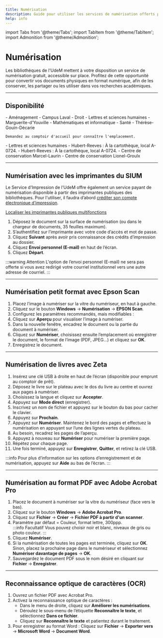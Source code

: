 ```yaml
---
title: Numérisation
description: Guide pour utiliser les services de numérisation offerts par les bibliothèques de l'Université de Montréal.
help: info
---
```


import Tabs from '@theme/Tabs';
import TabItem from '@theme/TabItem';
import Admonition from '@theme/Admonition';

# Numérisation

Les bibliothèques de l'UdeM mettent à votre disposition un service de numérisation gratuit, accessible sur place. Profitez de cette opportunité pour convertir vos documents physiques en format numérique, afin de les conserver, les partager ou les utiliser dans vos recherches académiques.

---

## Disponibilité

<Tabs groupId="numérisation-disponibilité">
  <TabItem value="petit-format" label="Petit format">
    - Aménagement  
    - Campus Laval  
    - Droit  
    - Lettres et sciences humaines  
    - Marguerite-d'Youville  
    - Mathématiques et informatique  
    - Santé  
    - Thérèse-Gouin-Décarie  

    Demandez au comptoir d'accueil pour connaître l'emplacement.
  </TabItem>

  <TabItem value="livres" label="Livres">
    - Lettres et sciences humaines
  </TabItem>

  <TabItem value="moyen-format" label="Moyen format">
    - Hubert-Reeves : À la cartothèque, local A-0724.
  </TabItem>

  <TabItem value="grand-format" label="Grand format">
    - Hubert-Reeves : À la cartothèque, local A-0724.  
    - Centre de conservation Marcel-Laurin
  </TabItem>

  <TabItem value="microformes" label="Microformes">
    - Centre de conservation Lionel-Groulx
  </TabItem>
</Tabs>

---

## Numérisation avec les imprimantes du SIUM

Le Service d'Impression de l'UdeM offre également un service payant de numérisation disponible à partir des imprimantes publiques des bibliothèques. Pour l'utiliser, il faudra d’abord [créditer son compte électronique d’impression](https://sium.umontreal.ca/compte-cei.html).

[Localiser les imprimantes publiques multifonctions](https://sium.umontreal.ca/imprimantes.html)

1. Déposez le document sur la surface de numérisation (ou dans le chargeur de documents, 35 feuilles maximum).  
2. S’authentifiez sur l’imprimante avec votre code d’accès et mot de passe.  
3. Cliquez **Suivant** après avoir pris connaissance des crédits d’impression au dossier.  
4. Cliquez **Envoi personnel (E-mail)** en haut de l’écran.  
5. Cliquez **Départ**.  

:::warning Attention
L'option de l’envoi personnel (E-mail) ne sera pas offerte si vous avez redirigé votre courriel institutionnel vers une autre adresse de courriel.
:::

---

## Numérisation petit format avec Epson Scan

1. Placez l’image à numériser sur la vitre du numériseur, en haut à gauche.  
2. Cliquez sur le bouton **Windows** → **Numérisation** → **EPSON Scan**.  
3. Configurez les paramètres recommandés, mais modifiables :  
4. Cliquez sur **Aperçu** pour visualiser l’image à numériser.  
5. Dans la nouvelle fenêtre, encadrez le document ou la partie du document à numériser.  
6. Cliquez sur **Numériser**, choisissez ensuite l’emplacement où enregistrer le document, le format de l’image (PDF, JPEG...) et cliquez sur **OK**.  
7. Enregistrez le document.

---

## Numérisation de livres avec Zeta

1. Insérez une clé USB à droite en haut de l’écran (disponible pour emprunt au comptoir de prêt).  
2. Déposez le livre sur le plateau avec le dos du livre au centre et ouvrez aux pages à numériser.  
3. Choisissez la langue et cliquez sur **Accepter**.  
4. Appuyez sur **Mode direct** (enregistrer).  
5. Inscrivez un nom de fichier et appuyez sur le bouton du bas pour cacher le clavier.  
6. Appuyez sur **Prochain**.  
7. Appuyez sur **Numériser**. Maintenez le bord des pages et effectuez la numérisation en appuyant sur l’une des lignes vertes du plateau.  
8. Au besoin, recadrez les pages de l’aperçu.  
9. Appuyez à nouveau sur **Numériser** pour numériser la première page.  
10. Répétez pour chaque page.  
11. Une fois terminé, appuyez sur **Enregistrer**, **Quitter**, et retirez la clé USB.  

:::info
Pour plus d’information sur les options d’enregistrement et de numérisation, appuyez sur **Aide** au bas de l’écran.
:::

---

## Numérisation au format PDF avec Adobe Acrobat Pro

1. Placez le document à numériser sur la vitre du numériseur (face vers le bas).  
2. Cliquez sur le bouton **Windows** → **Adobe Acrobat Pro**.  
3. Cliquez sur **Fichier** → **Créer** → **Fichier PDF à partir d'un scanner**.  
4. Paramètre par défaut = Couleur, format lettre, 300ppp.  
   :::info Facultatif
   Vous pouvez choisir noir et blanc, niveaux de gris ou photo couleur.
   :::
5. Cliquez **Numériser**.  
6. Si la numérisation de toutes les pages est terminée, cliquez sur **OK**. Sinon, placez la prochaine page dans le numériseur et sélectionnez **Numériser davantage de pages** → **OK**.  
7. Sauvegardez le document PDF sous le nom désiré en cliquant sur **Fichier** → **Enregistrer**.

---

## Reconnaissance optique de caractères (OCR)

1. Ouvrez un fichier PDF avec Acrobat Pro.  
2. Activez la reconnaissance optique de caractères :  
   - Dans le menu de droite, cliquez sur **Améliorer les numérisations**.  
   - Déroulez le sous-menu de l’étiquette **Reconnaître le texte**, et sélectionnez **Dans ce fichier**.  
   - Cliquez sur **Reconnaître le texte** et patientez durant le traitement.  
3. Pour enregistrer au format Word : Cliquez sur **Fichier** → **Exporter vers** → **Microsoft Word** → **Document Word**.